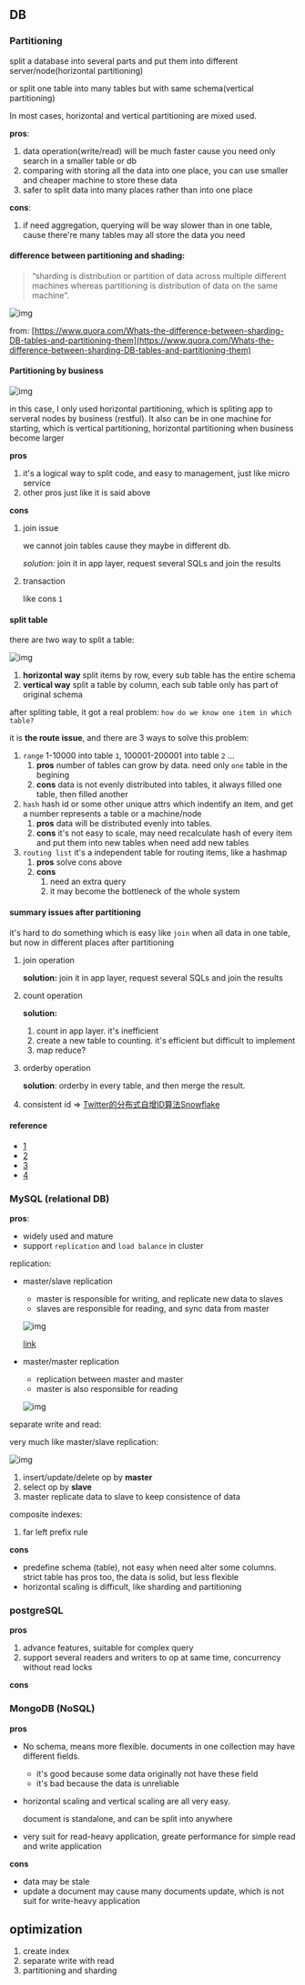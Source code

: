 ## DB

### Partitioning

split a database into several parts and put them into different server/node(horizontal partitioning)

or split one table into many tables but with same schema(vertical partitioning)

In most cases, horizontal and vertical partitioning are mixed used.

**pros**: 

1. data operation(write/read) will be much faster cause you need only search in a smaller table or db
2. comparing with storing all the data into one place, you can use smaller and cheaper machine to store these data
3. safer to split data into many places rather than into one place

**cons**:

1. if need aggregation, querying will be way slower than in one table, cause there're many tables may all store the data you need

#### difference between partitioning and shading:

> “sharding is distribution or partition of data across multiple different machines whereas partitioning is distribution of data on the same machine”.

![img](./img/diff_parti_shading.jpg)

from: [https://www.quora.com/Whats-the-difference-between-sharding-DB-tables-and-partitioning-them](https://www.quora.com/Whats-the-difference-between-sharding-DB-tables-and-partitioning-them)

#### Partitioning by business

![img](./img/parti_business.jpg)

in this case, I only used horizontal partitioning, which is spliting app to serveral nodes by business (restful). It also can be in one machine for starting, which is vertical partitioning, horizontal partitioning when business become larger

**pros**

1. it's a logical way to split code, and easy to management, just like micro service
2. other pros just like it is said above

**cons**

1. join issue

    we cannot join tables cause they maybe in different db.

    *solution:* join it in app layer, request several SQLs and join the results
2. transaction

    like cons `1`

#### split table

there are two way to split a table:

![img](./img/split_table.webp)

1. **horizontal way** split items by row, every sub table has the entire schema
2. **vertical way** split a table by column, each sub table only has part of  original schema 

after spliting table, it got a real problem: `how do we know one item in which table?`

it is **the route issue**, and there are 3 ways to solve this problem:

1. `range` 1-10000 into table `1`, 100001-200001 into table `2` ...
    1. **pros** number of tables can grow by data. need only `one` table in the begining
    2. **cons** data is not evenly distributed into tables, it always filled one table, then filled another
2. `hash`  hash id or some other unique attrs which indentify an item, and get a number represents a table or a machine/node 
    1. **pros** data will be distributed evenly into tables.
    2. **cons** it's not easy to scale, may need recalculate hash of every item and put them into new tables when need add new tables
3. `routing list` it's a independent table for routing items, like a hashmap
    1. **pros** solve cons above
    2. **cons**
        1. need an extra query
        2. it may become the bottleneck of the whole system

#### summary issues after partitioning

it's hard to do something which is easy like `join` when all data in one table, but now in different places after partitioning

1. join operation

    **solution:** join it in app layer, request several SQLs and join the results
2. count operation

    **solution:** 
    1. count in app layer. it's inefficient
    2. create a new table to counting. it's efficient but difficult to implement
    3. map reduce?
3. orderby operation
    
    **solution**: orderby in every table, and then merge the result. 

4. consistent id => [Twitter的分布式自增ID算法Snowflake](http://blog.sina.com.cn/s/blog_6b7c2e660102vbi2.html)

#### reference

- [1](https://www.cnblogs.com/jshen/p/7682502.html)
- [2](https://yq.aliyun.com/articles/284561?spm=a2c4e.11155472.0.0.72f3626bkDAMPJ)
- [3](https://www.jianshu.com/p/2b75742e9941)
- [4](https://blog.csdn.net/qq_28289405/article/details/80576614)

### MySQL (relational DB)

**pros**:

- widely used and mature
- support `replication` and `load balance` in cluster

replication:

- master/slave replication
    - master is responsible for writing, and replicate new data to slaves
    - slaves are responsible for reading, and sync data from master

    ![img](./img/mysql_master_slave_replication.png)

    [link](https://www.toptal.com/mysql/mysql-master-slave-replication-tutorial)

- master/master replication
    - replication between master and master
    - master is also responsible for reading

    ![img](./img/mysql_master_master_replication.png)

separate write and read:

very much like master/slave replication:

![img](./img/separate_write_read.webp)

1. insert/update/delete op by **master**
2. select op by **slave**
3. master replicate data to slave to keep consistence of data

composite indexes:

1. far left prefix rule



**cons**

- predefine schema (table), not easy when need alter some columns. strict table has pros too, the data is solid, but less flexible
- horizontal scaling is difficult, like sharding and partitioning

### postgreSQL

**pros**

1. advance features, suitable for complex query
2. support several readers and writers to op at same time, concurrency without read locks

**cons**


### MongoDB (NoSQL)

**pros**

- No schema, means more flexible. documents in one collection may have different fields.
    - it's good because some data originally not have these field
    - it's bad because the data is unreliable
- horizontal scaling and vertical scaling are all very easy.

    document is standalone, and can be split into anywhere
- very suit for read-heavy application, greate performance for simple read and write application

**cons**

- data may be stale
- update a document may cause many documents update, which is not suit for write-heavy application

## optimization

1. create index
2. separate write with read
3. partitioning and sharding 